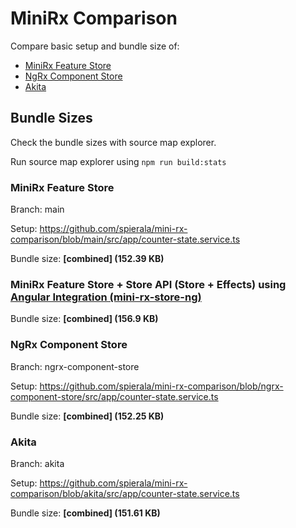 # MiniRx Comparison

Compare basic setup and bundle size of:
- [MiniRx Feature Store](https://mini-rx.io/docs/fs-quick-start)
- [NgRx Component Store](https://ngrx.io/guide/component-store)
- [Akita](https://datorama.github.io/akita/)

## Bundle Sizes

Check the bundle sizes with source map explorer.

Run source map explorer using `npm run build:stats`

### MiniRx Feature Store
Branch: main

Setup: https://github.com/spierala/mini-rx-comparison/blob/main/src/app/counter-state.service.ts

Bundle size: **[combined] (152.39 KB)**

### MiniRx Feature Store + Store API (Store + Effects) using [Angular Integration (mini-rx-store-ng)](https://mini-rx.io/docs/angular#register-effects) 
Bundle size: **[combined] (156.9 KB)**

### NgRx Component Store
Branch: ngrx-component-store

Setup: https://github.com/spierala/mini-rx-comparison/blob/ngrx-component-store/src/app/counter-state.service.ts

Bundle size: **[combined] (152.25 KB)**

### Akita
Branch: akita

Setup: https://github.com/spierala/mini-rx-comparison/blob/akita/src/app/counter-state.service.ts

Bundle size: **[combined] (151.61 KB)**
